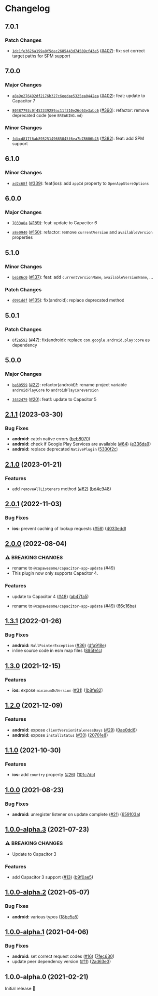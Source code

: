 # Changelog

## 7.0.1

### Patch Changes

- [`1dc1fe3626a199a0f5dec2685443d74589cf43e5`](https://github.com/capawesome-team/capacitor-plugins/commit/1dc1fe3626a199a0f5dec2685443d74589cf43e5) ([#407](https://github.com/capawesome-team/capacitor-plugins/pull/407)): fix: set correct target paths for SPM support

## 7.0.0

### Major Changes

- [`a8a9e276492df2176b327c6eedae5325ea0442ea`](https://github.com/capawesome-team/capacitor-plugins/commit/a8a9e276492df2176b327c6eedae5325ea0442ea) ([#402](https://github.com/capawesome-team/capacitor-plugins/pull/402)): feat: update to Capacitor 7

- [`80487793c0f452339289ac11f310e26d63e3abc6`](https://github.com/capawesome-team/capacitor-plugins/commit/80487793c0f452339289ac11f310e26d63e3abc6) ([#390](https://github.com/capawesome-team/capacitor-plugins/pull/390)): refactor: remove deprecated code (see `BREAKING.md`)

### Minor Changes

- [`fdbcd817f6ab89525149685045f6ea7b78606b45`](https://github.com/capawesome-team/capacitor-plugins/commit/fdbcd817f6ab89525149685045f6ea7b78606b45) ([#382](https://github.com/capawesome-team/capacitor-plugins/pull/382)): feat: add SPM support

## 6.1.0

### Minor Changes

- [`ad2c68f`](https://github.com/capawesome-team/capacitor-plugins/commit/ad2c68fc84e85275639b8ee7e6b6509980178294) ([#339](https://github.com/capawesome-team/capacitor-plugins/pull/339)): feat(ios): add `appId` property to `OpenAppStoreOptions`

## 6.0.0

### Major Changes

- [`7033a8a`](https://github.com/capawesome-team/capacitor-plugins/commit/7033a8a42984523902f125239c3623e1e872b489) ([#159](https://github.com/capawesome-team/capacitor-plugins/pull/159)): feat: update to Capacitor 6

* [`a8e0940`](https://github.com/capawesome-team/capacitor-plugins/commit/a8e0940e1240907162ca55843d8de151f412919f) ([#150](https://github.com/capawesome-team/capacitor-plugins/pull/150)): refactor: remove `currentVersion` and `availableVersion` properties

## 5.1.0

### Minor Changes

- [`be586c0`](https://github.com/capawesome-team/capacitor-plugins/commit/be586c09b3c5189bb4f578b28f539929607255f7) ([#137](https://github.com/capawesome-team/capacitor-plugins/pull/137)): feat: add `currentVersionName`, `availableVersionName`, ...

### Patch Changes

- [`d091ddf`](https://github.com/capawesome-team/capacitor-plugins/commit/d091ddfd16a07b77d72b853d1163f80472dad8e7) ([#135](https://github.com/capawesome-team/capacitor-plugins/pull/135)): fix(android): replace deprecated method

## 5.0.1

### Patch Changes

- [`0f2a592`](https://github.com/capawesome-team/capacitor-plugins/commit/0f2a5929697a3018a79b5727b5b016312d3a0059) ([#47](https://github.com/capawesome-team/capacitor-plugins/pull/47)): fix(android): replace `com.google.android.play:core` as dependency

## 5.0.0

### Major Changes

- [`be60559`](https://github.com/capawesome-team/capacitor-plugins/commit/be6055988799282a56ef696d09d34e3eaa9c6e2d) ([#22](https://github.com/capawesome-team/capacitor-plugins/pull/22)): refactor(android)!: rename project variable `androidPlayCore` to `androidPlayCoreVersion`

* [`3442479`](https://github.com/capawesome-team/capacitor-plugins/commit/3442479e9927c8a9641b0f27c04268d2bdb189a4) ([#20](https://github.com/capawesome-team/capacitor-plugins/pull/20)): feat!: update to Capacitor 5

## [2.1.1](https://github.com/capawesome-team/capacitor-app-update/compare/v2.1.0...v2.1.1) (2023-03-30)

### Bug Fixes

- **android:** catch native errors ([beb8070](https://github.com/capawesome-team/capacitor-app-update/commit/beb8070581a67df2a360a8a694c0ecf8b1d97b36))
- **android:** check if Google Play Services are available ([#64](https://github.com/capawesome-team/capacitor-app-update/issues/64)) ([e336da9](https://github.com/capawesome-team/capacitor-app-update/commit/e336da9b2256fcbba96391ea765974d8c7da51cb))
- **android:** replace deprecated `NativePlugin` ([5330f2c](https://github.com/capawesome-team/capacitor-app-update/commit/5330f2c7c5deb8a7c9878267a22e6ea7f5d7c1bb))

## [2.1.0](https://github.com/capawesome-team/capacitor-app-update/compare/v2.0.1...v2.1.0) (2023-01-21)

### Features

- add `removeAllListeners` method ([#62](https://github.com/capawesome-team/capacitor-app-update/issues/62)) ([bd4e948](https://github.com/capawesome-team/capacitor-app-update/commit/bd4e948533717b7ff373a1409edaf297c0daefde))

## [2.0.1](https://github.com/capawesome-team/capacitor-app-update/compare/v2.0.0...v2.0.1) (2022-11-03)

### Bug Fixes

- **ios:** prevent caching of lookup requests ([#56](https://github.com/capawesome-team/capacitor-app-update/issues/56)) ([4033edd](https://github.com/capawesome-team/capacitor-app-update/commit/4033eddfe709c627f99ba5efcfbcc75441299921))

## [2.0.0](https://github.com/capawesome-team/capacitor-app-update/compare/v1.3.1...v2.0.0) (2022-08-04)

### ⚠ BREAKING CHANGES

- rename to `@capawesome/capacitor-app-update` (#49)
- This plugin now only supports Capacitor 4.

### Features

- update to Capacitor 4 ([#48](https://github.com/capawesome-team/capacitor-app-update/issues/48)) ([ab47fa5](https://github.com/capawesome-team/capacitor-app-update/commit/ab47fa50ffc8972296b6f392666db47a172dc31a))

- rename to `@capawesome/capacitor-app-update` ([#49](https://github.com/capawesome-team/capacitor-app-update/issues/49)) ([66c16ba](https://github.com/capawesome-team/capacitor-app-update/commit/66c16bada83bf1f7f5de62bebc3679a8241f2a94))

## [1.3.1](https://github.com/robingenz/capacitor-app-update/compare/v1.3.0...v1.3.1) (2022-01-26)

### Bug Fixes

- **android:** `NullPointerException` ([#36](https://github.com/robingenz/capacitor-app-update/issues/36)) ([dfa918e](https://github.com/robingenz/capacitor-app-update/commit/dfa918e1e2826f970907138f804fefc077ec417c))
- inline source code in esm map files ([895fe1c](https://github.com/robingenz/capacitor-app-update/commit/895fe1cdb215f183d82f23d9b1376ed4cf9fc86f))

## [1.3.0](https://github.com/robingenz/capacitor-app-update/compare/v1.2.0...v1.3.0) (2021-12-15)

### Features

- **ios:** expose `minimumOsVersion` ([#31](https://github.com/robingenz/capacitor-app-update/issues/31)) ([1b8fe82](https://github.com/robingenz/capacitor-app-update/commit/1b8fe82036978dd59870e9914fd45634426cf239))

## [1.2.0](https://github.com/robingenz/capacitor-app-update/compare/v1.1.0...v1.2.0) (2021-12-09)

### Features

- **android:** expose `clientVersionStalenessDays` ([#29](https://github.com/robingenz/capacitor-app-update/issues/29)) ([0ae0dd6](https://github.com/robingenz/capacitor-app-update/commit/0ae0dd617241d5c563957c6f7992e4f9a57a933c))
- **android:** expose `installStatus` ([#30](https://github.com/robingenz/capacitor-app-update/issues/30)) ([20701e8](https://github.com/robingenz/capacitor-app-update/commit/20701e81e6a4c1749aee2ade8ad7cda11ae18878))

## [1.1.0](https://github.com/robingenz/capacitor-app-update/compare/v1.0.0...v1.1.0) (2021-10-30)

### Features

- **ios:** add `country` property ([#26](https://github.com/robingenz/capacitor-app-update/issues/26)) ([101c7dc](https://github.com/robingenz/capacitor-app-update/commit/101c7dcbdc7a171a39df3aad9ec9b270b2ef954f))

## [1.0.0](https://github.com/robingenz/capacitor-app-update/compare/v1.0.0-alpha.3...v1.0.0) (2021-08-23)

### Bug Fixes

- **android:** unregister listener on update complete ([#21](https://github.com/robingenz/capacitor-app-update/issues/21)) ([659103a](https://github.com/robingenz/capacitor-app-update/commit/659103af743b338a0c1f82a04431952152620d95))

## [1.0.0-alpha.3](https://github.com/robingenz/capacitor-app-update/compare/v1.0.0-alpha.2...v1.0.0-alpha.3) (2021-07-23)

### ⚠ BREAKING CHANGES

- Update to Capacitor 3

### Features

- add Capacitor 3 support ([#13](https://github.com/robingenz/capacitor-app-update/issues/13)) ([b9f0ae5](https://github.com/robingenz/capacitor-app-update/commit/b9f0ae5281ff87f880e903da806d64a02658a4c5))

## [1.0.0-alpha.2](https://github.com/robingenz/capacitor-app-update/compare/v1.0.0-alpha.1...v1.0.0-alpha.2) (2021-05-07)

### Bug Fixes

- **android:** various typos ([18be5a5](https://github.com/robingenz/capacitor-app-update/commit/18be5a5bebb21060994c0c1e9eb3fad28720c680))

## [1.0.0-alpha.1](https://github.com/robingenz/capacitor-app-update/compare/v1.0.0-alpha.0...v1.0.0-alpha.1) (2021-04-06)

### Bug Fixes

- **android:** set correct request codes ([#16](https://github.com/robingenz/capacitor-app-update/issues/16)) ([7fec630](https://github.com/robingenz/capacitor-app-update/commit/7fec63040cc26580249ab938c57819afe41d85f2))
- update peer dependency version ([#11](https://github.com/robingenz/capacitor-app-update/issues/11)) ([2ad63e3](https://github.com/robingenz/capacitor-app-update/commit/2ad63e3f884508e02e2f2b5d6577567abcaaa05b))

## 1.0.0-alpha.0 (2021-02-21)

Initial release 🎉
